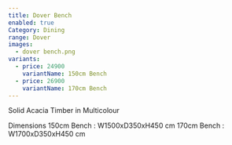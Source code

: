 ```yaml
---
title: Dover Bench
enabled: true
Category: Dining
range: Dover
images:
  - dover bench.png
variants:
  - price: 24900
    variantName: 150cm Bench
  - price: 26900
    variantName: 170cm Bench
---
```


Solid Acacia Timber in Multicolour

Dimensions
150cm Bench : W1500xD350xH450 cm
170cm Bench : W1700xD350xH450 cm
